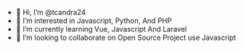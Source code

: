 - 👋 Hi, I’m @tcandra24
- 👀 I’m interested in Javascript, Python, And PHP
- 🌱 I’m currently learning Vue, Javascript And Laravel
- 💞️ I’m looking to collaborate on Open Source Project use Javascript

<!---
tcandra24/tcandra24 is a ✨ special ✨ repository because its `README.md` (this file) appears on your GitHub profile.
You can click the Preview link to take a look at your changes.
--->
